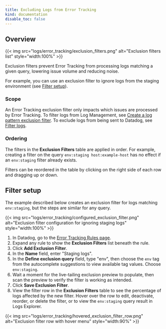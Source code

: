 ```yaml
---
title: Excluding Logs from Error Tracking
kind: documentation
disable_toc: false
---
```


## Overview

{{< img src="logs/error_tracking/exclusion_filters.png" alt="Exclusion filters list" style="width:100%" >}}

Exclusion filters prevent Error Tracking from processing logs matching a given query, lowering issue volume and reducing noise. 

For example, you can use an exclusion filter to ignore logs from the staging environment (see [Filter setup](#filter-setup)).

### Scope

An Error Tracking exclusion filter only impacts which issues are processed by Error Tracking. To filter logs from Log Management, see [Create a log pattern exclusion filter][3]. To exclude logs from being sent to Datadog, see [Filter logs][2].

### Ordering

The filters in the **Exclusion Filters** table are applied in order. For example, creating a filter on the query `env:staging host:example-host` has no effect if an `env:staging` filter already exists.

Filters can be reordered in the table by clicking on the right side of each row and dragging up or down.

## Filter setup

The example described below creates an exclusion filter for logs matching `env:staging`, but the steps are similar for any query.

{{< img src="logs/error_tracking/configured_exclusion_filter.png" alt="Exclusion filter configuration for ignoring staging logs" style="width:100%" >}}

1. In Datadog, go to the [Error Tracking Rules page][1].
1. Expand any rule to show the **Exclusion Filters** list beneath the rule.
1. Click **Add Exclusion Filter**.
1. In the **Name** field, enter "Staging logs".
1. In the **Define exclusion query** field, type "env", then choose the `env` tag from the autocomplete suggestions to view available tag values. Choose `env:staging`.
1. Wait a moment for the live-tailing exclusion preview to populate, then scan the preview to verify the filter is working as intended.
1. Click **Save Exclusion Filter**.
1. View the filter row in the **Exclusion Filters** table to see the percentage of logs affected by the new filter. Hover over the row to edit, deactivate, reorder, or delete the filter, or to view the `env:staging` query result in Logs Explorer.

{{< img src="logs/error_tracking/hovered_exclusion_filter_row.png" alt="Exclusion filter row with hover menu" style="width:90%" >}}

[1]: https://app.datadoghq.com/error-tracking/settings/rules
[2]: /agent/logs/advanced_log_collection/?tab=configurationfile#filter-logs
[3]: /logs/guide/getting-started-lwl/#3-create-a-log-pattern-exclusion-filter